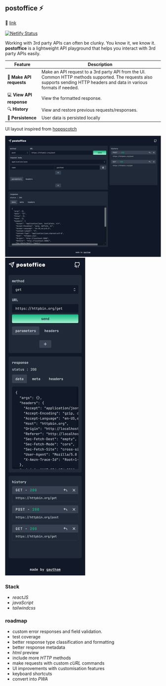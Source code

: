 ## **postoffice**  ⚡ 

🔗 [link](https://postoffice-api.netlify.app/) 
<br/></br>
 [![Netlify Status](https://api.netlify.com/api/v1/badges/3c425796-80aa-4dd5-9bb7-2bddc04bb0dd/deploy-status)](https://app.netlify.com/sites/postoffice-api/deploys)

Working with 3rd party APIs can often be clunky. You know it, we know it. **postoffice** is a lightweight API playground that helps you interact with 3rd party APIs easily.



 Feature | Description
------- | -----------
🚀 **Make API requests** | Make an API request to a 3rd party API from the UI. Common HTTP methods supported. The requests also supports sending HTTP headers and data in various formats if needed.
💻 **View API response** | View the formatted response.
🔍 **History** | View and restore previous requests/responses.
💾 **Persistence** | User data is persisted locally


UI layout inspired from [hoppscotch](https://github.com/hoppscotch/hoppscotch)

![screenshot](./assets/ss.png "postoffice")
![screenshot](./assets/ss_mob.png "postoffice")




### **Stack**
 - _reactJS_
 - _javaScript_
 - _tailwindcss_

### **roadmap**
- custom error responses and field validation.
- test coverage 
- better response type classification and formatting
- better response metadata
- _html_ preview
- include more _HTTP_ methods
- make requests with custom _cURL_ commands
- UI improvements with customisation features
- keyboard shortcuts
- convert into _PWA_ 







 


